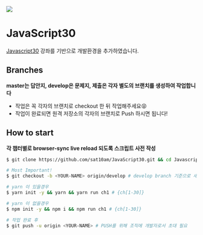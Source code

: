 ![](https://javascript30.com/images/JS3-social-share.png)

# JavaScript30

[Javascript30](https://JavaScript30.com) 강좌를 기반으로 개발환경을 추가하였습니다.

## Branches
**master는 답안지, develop은 문제지, 제출은 각자 별도의 브랜치를 생성하여 작업합니다**
- 작업은 꼭 각자의 브랜치로 checkout 한 뒤 작업해주세요😝
- 작업이 완료되면 원격 저장소의 각자의 브랜치로 Push 하시면 됩니다!

## How to start
**각 챕터별로 browser-sync live reload 되도록 스크립트 사전 작성**

```sh
$ git clone https://github.com/sat10am/JavaScript30.git && cd Javascript30

# Most Important!
$ git checkout -b <YOUR-NAME> origin/develop # develop branch 기준으로 새 사용자 브랜치 생성

# yarn 이 있을경우
$ yarn init -y && yarn && yarn run ch1 # {ch[1-30]}

# yarn 이 없을경우
$ npm init -y && npm i && npm run ch1 # {ch[1-30]}

# 작업 완료 후
$ git push -u origin <YOUR-NAME> # PUSH를 위해 조직에 개발자로서 초대 필요
```

